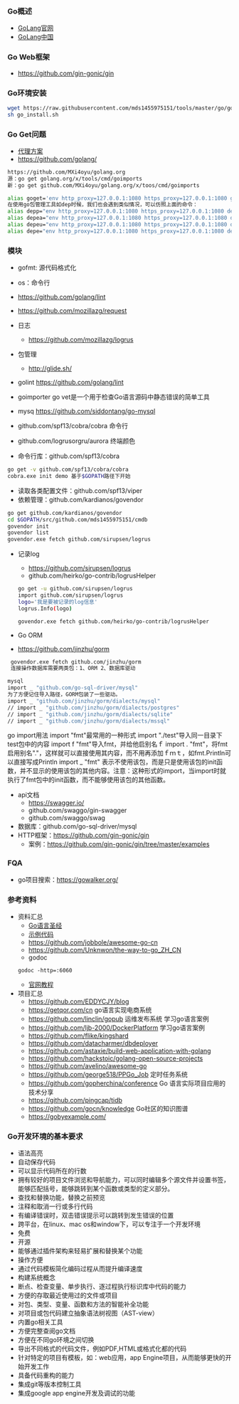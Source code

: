###
### Go概述
- [GoLang官网](https://golang.org/)
- [GoLang中国](https://www.golangtc.com/)

### Go Web框架
- https://github.com/gin-gonic/gin
### Go环境安装
``` bash
wget https://raw.githubusercontent.com/mds1455975151/tools/master/go/go_install.sh
sh go_install.sh
```
### Go Get问题
- [代理方案](https://blog.csdn.net/wdy_yx/article/details/53045084)
- https://github.com/golang/

``` bash
https://github.com/MXi4oyu/golang.org
源：go get golang.org/x/tools/cmd/goimports
新：go get github.com/MXi4oyu/golang.org/x/toos/cmd/goimports

alias goget='env http_proxy=127.0.0.1:1080 https_proxy=127.0.0.1:1080 go get -v -u'
在使用go包管理工具如dep时候，我们也会遇到类似情况，可以仿照上面的命令：
alias depp="env http_proxy=127.0.0.1:1080 https_proxy=127.0.0.1:1080 dep prune -v"
alias depea="env http_proxy=127.0.0.1:1080 https_proxy=127.0.0.1:1080 dep ensure -add -v"
alias depeu="env http_proxy=127.0.0.1:1080 https_proxy=127.0.0.1:1080 dep ensure -update -v"
alias depe="env http_proxy=127.0.0.1:1080 https_proxy=127.0.0.1:1080 dep ensure -v"
```

### 模块
- gofmt: 源代码格式化
- os：命令行
- https://github.com/golang/lint
- https://github.com/mozillazg/request
- 日志
  - https://github.com/mozillazg/logrus
- 包管理
  - http://glide.sh/
- golint
https://github.com/golang/lint
- goimporter
go vet是一个用于检查Go语言源码中静态错误的简单工具
- mysq
https://github.com/siddontang/go-mysql
- github.com/spf13/cobra/cobra 命令行
- github.com/logrusorgru/aurora 终端颜色

- 命令行库：github.com/spf13/cobra
``` bash
go get -v github.com/spf13/cobra/cobra
cobra.exe init demo 基于$GOPATH路径下开始
```
- 读取各类配置文件：github.com/spf13/viper
- 依赖管理：github.com/kardianos/govendor
``` bash
go get github.com/kardianos/govendor
cd $GOPATH/src/github.com/mds1455975151/cmdb
govendor init
govendor list
govendor.exe fetch github.com/sirupsen/logrus  
```
- 记录log
  - https://github.com/sirupsen/logrus
  - github.com/heirko/go-contrib/logrusHelper

  ``` bash
  go get -u github.com/sirupsen/logrus
  import github.com/sirupsen/logrus
  logo='我是要被记录的log信息'
  logrus.Info(logo)

  govendor.exe fetch github.com/heirko/go-contrib/logrusHelper
  ```
 - Go ORM
  - https://github.com/jinzhu/gorm
 ``` bash
  govendor.exe fetch github.com/jinzhu/gorm
  连接操作数据库需要两类包：1、ORM 2、数据库驱动

mysql
import _ "github.com/go-sql-driver/mysql"
为了方便记住导入路径，GORM包装了一些驱动。
import _ "github.com/jinzhu/gorm/dialects/mysql"
// import _ "github.com/jinzhu/gorm/dialects/postgres"
// import _ "github.com/jinzhu/gorm/dialects/sqlite"
// import _ "github.com/jinzhu/gorm/dialects/mssql"
 ```

go import用法
import "fmt"最常用的一种形式
import "./test"导入同一目录下test包中的内容
import f "fmt"导入fmt，并给他启别名ｆ
import . "fmt"，将fmt启用别名"."，这样就可以直接使用其内容，而不用再添加ｆｍｔ，如fmt.Println可以直接写成Println
import  _ "fmt" 表示不使用该包，而是只是使用该包的init函数，并不显示的使用该包的其他内容。注意：这种形式的import，当import时就执行了fmt包中的init函数，而不能够使用该包的其他函数。
- api文档
  - https://swagger.io/
  - github.com/swaggo/gin-swagger
  - github.com/swaggo/swag
- 数据库：github.com/go-sql-driver/mysql
- HTTP框架：https://github.com/gin-gonic/gin
  - 案例：https://github.com/gin-gonic/gin/tree/master/examples
### FQA
- go项目搜索：https://gowalker.org/

### 参考资料
- 资料汇总
  - [Go语言圣经](https://books.studygolang.com/gopl-zh/index.html)
  - [示例代码](github.com/adonovan/gopl.io/)
  - https://github.com/jobbole/awesome-go-cn
  - https://github.com/Unknwon/the-way-to-go_ZH_CN
  - godoc
  ```
  godoc -http=:6060
  ```
  - [官网教程](https://tour.go-zh.org/welcome/1)
- 项目汇总
  - https://github.com/EDDYCJY/blog
  - https://getqor.com/cn go语言实现电商系统
  - https://github.com/linclin/gopub 运维发布系统 学习go语言案例
  - https://github.com/ljb-2000/DockerPlatform  学习go语言案例
  - https://github.com/flike/kingshard
  - https://github.com/datacharmer/dbdeployer
  - https://github.com/astaxie/build-web-application-with-golang
  - https://github.com/hackstoic/golang-open-source-projects
  - https://github.com/avelino/awesome-go
  - https://github.com/george518/PPGo_Job 定时任务系统
  - https://github.com/gopherchina/conference Go 语言实际项目应用的技术分享
  - https://github.com/pingcap/tidb
  - https://github.com/gocn/knowledge Go社区的知识图谱
  - https://gobyexample.com/
### Go开发环境的基本要求
- 语法高亮
- 自动保存代码
- 可以显示代码所在的行数
- 拥有较好的项目文件浏览和导航能力，可以同时编辑多个源文件并设置书签，能够匹配括号，能够跳转到某个函数或类型的定义部分。
- 查找和替换功能，替换之前预览
- 注释和取消一行或多行代码
- 有编译错误时，双击错误提示可以跳转到发生错误的位置
- 跨平台，在linux、mac os和window下，可以专注于一个开发环境
- 免费
- 开源
- 能够通过插件架构来轻易扩展和替换某个功能
- 操作方便
- 通过代码模板简化编码过程从而提升编译速度
- 构建系统概念
- 断点、检查变量、单步执行、逐过程执行标识库中代码的能力
- 方便的存取最近使用过的文件或项目
- 对包、类型、变量、函数和方法的智能补全功能
- 对项目或包代码建立抽象语法树视图（AST-view）
- 内置go相关工具
- 方便完整查阅go文档
- 方便在不同go环境之间切换
- 导出不同格式的代码文件，例如PDF,HTML或格式化都的代码
- 针对特定的项目有模板，如：web应用，app Engine项目，从而能够更快的开始开发工作
- 具备代码重构的能力
- 集成git等版本控制工具
- 集成google app engine开发及调试的功能
